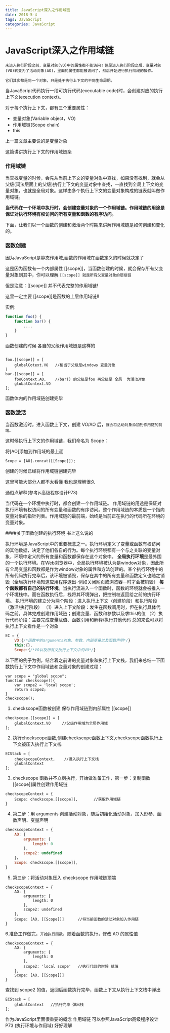 ```yaml
---
title: JavaScript深入之作用域链
date: 2018-5-4
tags: JavaScript
categories: JavaScript
---
```




# JavaScript深入之作用域链

```
未进入执行阶段之前，变量对象(VO)中的属性都不能访问！但是进入执行阶段之后，变量对象(VO)转变为了活动对象(AO)，里面的属性都能被访问了，然后开始进行执行阶段的操作。

它们其实都是同一个对象，只是处于执行上下文的不同生命周期。
```

当JavaScript代码执行一段可执行代码(executable code)时，会创建对应的执行上下文(execution context)。

对于每个执行上下文，都有三个重要属性：

- 变量对象(Variable object，VO)
- 作用域链(Scope chain)
- this

上一篇文章主要说的是变量对象

这篇讲讲执行上下文的作用域链条

### 作用域链

当查找变量的时候，会先从当前上下文的变量对象中查找，如果没有找到，就会从父级(词法层面上的父级)执行上下文的变量对象中查找，一直找到全局上下文的变量对象，也就是全局对象。这样由多个执行上下文的变量对象构成的链表就叫做作用域链。

**当代码在一个环境中执行时，会创建变量对象的一个作用域链。作用域链的用途是保证对执行环境有权访问的所有变量和函数的有序访问。**

下面，让我们以一个函数的创建和激活两个时期来讲解作用域链是如何创建和变化的。

### 函数创建

因为JavaScript是静态作用域,函数的作用域在函数定义的时候就决定了

这是因为函数有一个内部属性 [[scope]]，当函数创建的时候，就会保存所有父变量对象到其中，你可以理解 `[[scope]] 就是所有父变量对象的层级链`

但是注意：[[scope]] 并不代表完整的作用域链!

这里一定主要 [[scope]]是函数的上层作用域链!!

实例:

```javascript
function foo() {
    function bar() {
        ....
    }
}
```

函数创建的时候 各自的父级作用域链是这样的

```

foo.[[scope]] = [
    globalCotext.VO   //相当于父级是windows 变量对象
]
bar.[[scope]] = [
    fooContext.AO,    //bar() 的父级是foo 再父级是 全局  为活动对象
    globalContext.VO
];
```

函数体内的作用域链创建完毕

### 函数激活

当函数激活时，进入函数上下文，创建 VO/AO 后，`就会将活动对象添加到作用链的前端。`

这时候执行上下文的作用域链，我们命名为 Scope：

将[AO]添加到作用域的最上面

```
Scope = [AO].concat([[Scope]]);
```

创建的时候已经将作用域链创建完毕

这里可能大部分人都不太看懂 我也是理解很久

通俗点解释(参考js高级程序设计P73)

当代码在一个环境中执行时，都会创建一个作用域链。 作用域链的用途是保证对执行环境有权访问的所有变量和函数的有序访问。整个作用域链的本质是一个指向变量对象的指针列表。作用域链的最前端，始终是当前正在执行的代码所在环境的变量对象。 



####关于函数创建的执行环境 书上这么说的

执行环境是JavaScript中的重要概念之一。执行环境定义了变量或函数有权访问的其他数据，决定了他们各自的行为。每个执行环境都有一个与之关联的变量对象，环境中定义的所有变量和函数都保存在这个对象中。 
**全局执行环境**是最外围的一个执行环境。在Web浏览器中，全局执行环境被认为是window对象，因此所有全局变量和函数都是作为window对象的属性和方法创建的。某个执行环境中的所有代码执行完毕后，该环境被销毁，保存在其中的所有变量和函数定义也随之销毁（全局执行环境知道应用程序退出–例如关闭网页或浏览器—时才会被销毁） 
**每个函数都有自己的执行环境**。当执行流进入一个函数时，函数的环境就会被推入一个环境栈中。而在函数执行后，栈将其环境弹出，把控制权返回给之前的执行环境。 
执行环境的建立分为两个阶段：进入执行上下文（创建阶段）和执行阶段（激活/执行阶段） 
（1）进入上下文阶段：发生在函数调用时，但在执行具体代码之前。具体完成创建作用域链；创建变量、函数和参数以及求this的值 
（2）执行代码阶段：主要完成变量赋值、函数引用和解释/执行其他代码 
总的来说可以将执行上下文看作是一个对象

```javascript
EC = {
    VO:{/*函数中的arguments对象、参数、内部变量以及函数声明*/}
    this:{},
    Scope:{/*VO以及所有父执行上下文中的VO*/}

```



以下面的例子为例，结合着之前讲的变量对象和执行上下文栈，我们来总结一下函数执行上下文中作用域链和变量对象的创建过程：

```
var scope = "global scope";
function checkscope(){
    var scope2 = 'local scope';
    return scope2;
}
checkscope();
```

1. checkscope函数被创建 保存作用域链到内部属性 [[scope]]

```
checkscope.[[scope]] = [
    globalContext.VO     //父级作用域为全局作用域
];
```

2. 执行checkscope函数,创建checkscope函数上下文,checkscope函数执行上下文被压入执行上下文栈

```
ECStack = [
    checkscopeContext,    //进入执行上下文栈
    globalContext
];
```

3. checkscope 函数并不立刻执行，开始做准备工作，第一步：复制函数[[scope]]属性创建作用域链

```
checkscopeContext = {
    Scope: checkscope.[[scope]],       //获取作用域链
}
```

4. 第二步：用 arguments 创建活动对象，随后初始化活动对象，加入形参、函数声明、变量声明

```JavaScript
checkscopeContext = {
    AO: {
        arguments: {
            length: 0
        },
        scope2: undefined 
    }，
    Scope: checkscope.[[scope]],
}
```

5. 第三步：将活动对象压入 checkscope 作用域链顶端

```
checkscopeContext = {
    AO: {
        arguments: {
            length: 0
        },
        scope2: undefined
    },
    Scope: [AO, [[Scope]]]      //将当前函数的活动对象加入作用链
}
```

6.准备工作做完，`开始执行函数`，随着函数的执行，修改 AO 的属性值

```
checkscopeContext = {
    AO: {
        arguments: {
            length: 0
        },
        scope2: 'local scope'   //执行代码的时候 赋值
    },
    Scope: [AO, [[Scope]]]
}
```

查找到 scope2 的值，返回后函数执行完毕，函数上下文从执行上下文栈中弹出

```
ECStack = [
    globalContext   //执行完毕 弹出栈
];
```



作为JavaScript里面很重要的概念 作用域链 可以参照JavaScript高级程序设计 P73 (执行环境与作用域) 好好理解 


